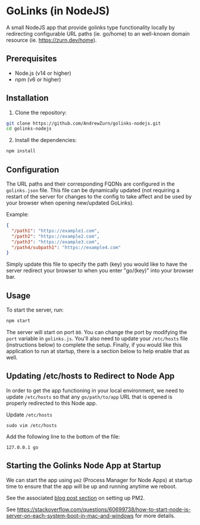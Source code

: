 # GoLinks (in NodeJS)

A small NodeJS app that provide golinks type functionality locally by redirecting 
configurable URL paths (ie. go/home) to an well-known domain resource (ie. https://zurn.dev/home).

## Prerequisites

- Node.js (v14 or higher)
- npm (v6 or higher)

## Installation

1. Clone the repository:
```sh
git clone https://github.com/AndrewZurn/golinks-nodejs.git
cd golinks-nodejs
```

2. Install the dependencies:
```sh
npm install
```

## Configuration

The URL paths and their corresponding FQDNs are configured in the `golinks.json` file. This file
can be dynamically updated (not requiring a restart of the server for changes to the config to 
take affect and be used by your browser when opening new/updated GoLinks).

Example:
```json
{
  "/path1": "https://example1.com",
  "/path2": "https://example2.com",
  "/path3": "https://example3.com",
  "/path4/subpath1": "https://example4.com"
}
```

Simply update this file to specify the path (key) you would like to have the server redirect your
browser to when you enter "go/(key)" into your browser bar.

## Usage

To start the server, run:
```sh
npm start
```

The server will start on port `80`. You can change the port by modifying the `port` variable in `golinks.js`.
You'll also need to update your `/etc/hosts` file (instructions below) to complete the setup. Finally,
if you would like this application to run at startup, there is a section below to help enable that as well.

## Updating /etc/hosts to Redirect to Node App
In order to get the app functioning in your local environment, we need to update `/etc/hosts`
so that any `go/path/to/app` URL that is opened is properly redirected to this Node app.

Update `/etc/hosts`
```
sudo vim /etc/hosts
```

Add the following line to the bottom of the file:
```
127.0.0.1 go
```

## Starting the Golinks Node App at Startup
We can start the app using `pm2` (Process Manager for Node Apps) at startup time to ensure
that the app will be up and running anytime we reboot.

See the associated [blog post section](https://zurn.dev/blog/post/golinks/#taking-it-one-step-further) on setting up PM2.

See https://stackoverflow.com/questions/60699738/how-to-start-node-js-server-on-each-system-boot-in-mac-and-windows for more details.


